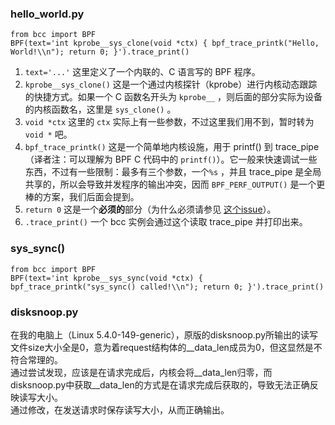 ### hello_world.py

```
from bcc import BPF
BPF(text='int kprobe__sys_clone(void *ctx) { bpf_trace_printk("Hello, World!\\n"); return 0; }').trace_print()
```

1. `text='...'` 这里定义了一个内联的、C 语言写的 BPF 程序。
2. `kprobe__sys_clone()` 这是一个通过内核探针（kprobe）进行内核动态跟踪的快捷方式。如果一个 C 函数名开头为 `kprobe__` ，则后面的部分实际为设备的内核函数名，这里是 `sys_clone()` 。
3. `void *ctx` 这里的 `ctx` 实际上有一些参数，不过这里我们用不到，暂时转为 `void *` 吧。
4. `bpf_trace_printk()` 这是一个简单地内核设施，用于 printf() 到 trace_pipe（译者注：可以理解为 BPF C 代码中的 `printf()`）。它一般来快速调试一些东西，不过有一些限制：最多有三个参数，一个`%s` ，并且 trace_pipe 是全局共享的，所以会导致并发程序的输出冲突，因而 `BPF_PERF_OUTPUT()` 是一个更棒的方案，我们后面会提到。
5. `return 0` 这是一个**必须的**部分（为什么必须请参见 [这个issue](https://github.com/iovisor/bcc/issues/139)）。
6. `.trace_print()` 一个 bcc 实例会通过这个读取 trace_pipe 并打印出来。

### sys_sync()

```
from bcc import BPF
BPF(text='int kprobe__sys_sync(void *ctx) { bpf_trace_printk("sys_sync() called!\\n"); return 0; }').trace_print()
```

### disksnoop.py

在我的电脑上（Linux 5.4.0-149-generic），原版的disksnoop.py所输出的读写文件size大小全是0，意为着request结构体的__data_len成员为0，但这显然是不符合常理的。<br>
通过尝试发现，应该是在请求完成后，内核会将__data_len归零，而disksnoop.py中获取__data_len的方式是在请求完成后获取的，导致无法正确反映读写大小。<br>
通过修改，在发送请求时保存读写大小，从而正确输出。<br>

